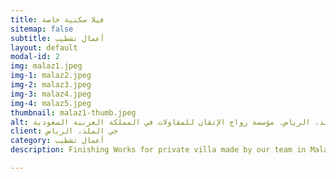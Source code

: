 ```yaml
---
title: فيلا سكنية خاصة
sitemap: false
subtitle: أعمال تشطيب
layout: default
modal-id: 2
img: malaz1.jpeg
img-1: malaz2.jpeg
img-2: malaz3.jpeg
img-3: malaz4.jpeg
img-4: malaz5.jpeg
thumbnail: malaz1-thumb.jpeg
alt: أعمال تشطيب لفيلا سكنية خاصة بحي الملذ، الرياض. مؤسسة رواج الإتقان للمقاولات في المملكة العربية السعودية
client: حي الملذ، الرياض
category: أعمال تشطيب
description: Finishing Works for private villa made by our team in Malaz area - Riyadh.

---
```


